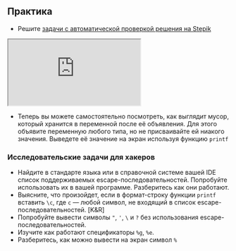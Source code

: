## Практика

- Решите [задачи с автоматической проверкой решения на Stepik](https://stepik.org/lesson/40164/step/1)

<div class="lessonStepikBlock">
    <iframe src="https://stepik.org/lesson/40164/step/1"></iframe>
</div>

- Теперь вы можете самостоятельно посмотреть, как выглядит мусор, который хранится в переменной после её объявления. Для этого объявите переменную любого типа, но не присваивайте ей ниакого значения. Выведете её значение на экран используя функцию `printf`


### Исследовательские задачи для хакеров
- Найдите в стандарте языка или в справочной системе вашей IDE список поддерживаемых escape-последовательностей. Попробуйте использовать их в вашей программе. Разберитесь как они работают.
- Выясните, что произойдет, если в формат-строку функции `printf` вставить `\c`, где `c` — любой символ, не входящий в список escape-последовательностей. [K&R]
- Попробуйте вывести символы `"`, `'`, `\` и `?` без использования escape-последовательностей.
- Изучите как работают спецификаторы `%g`, `%e`.
- Разберитесь, как можно вывести на экран символ `%`